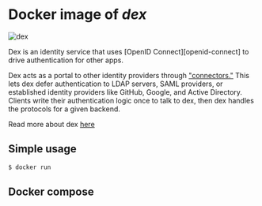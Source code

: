 # Docker image of *dex*

![dex](https://github.com/dexidp/dex/raw/master/Documentation/logos/dex-horizontal-color.png)

Dex is an identity service that uses [OpenID Connect][openid-connect] to drive authentication for other apps.

Dex acts as a portal to other identity providers through ["connectors."](#connectors) This lets dex defer authentication to LDAP servers, SAML providers, or established identity providers like GitHub, Google, and Active Directory. Clients write their authentication logic once to talk to dex, then dex handles the protocols for a given backend.

Read more about dex [here](https://github.com/dexidp/dex#dex---a-federated-openid-connect-provider)

## Simple usage

```bash
$ docker run 
```

## Docker compose

```yaml
```
